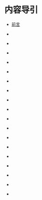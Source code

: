 # 内容导引

* [前言](README.md)
* [ ]()
* [ ]()
* [ ]()
* [ ]()
* [ ]()
* [ ]()
* [ ]()
* [ ]()
* [ ]()

* [ ]()
* [ ]()
* [ ]()
* [ ]()
* [ ]()
* [ ]()
* [ ]()
* [ ]()
* [ ]()


